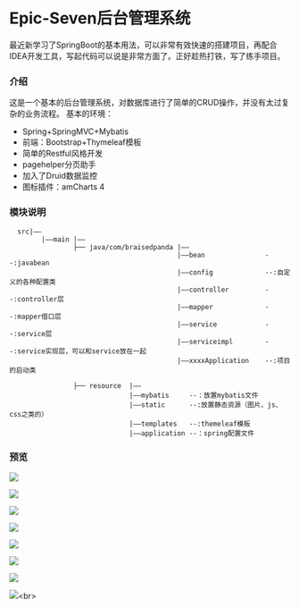 # Epic-Seven后台管理系统

  最近新学习了SpringBoot的基本用法，可以非常有效快速的搭建项目，再配合IDEA开发工具，写起代码可以说是非常方面了。正好趁热打铁，写了练手项目。
  
  ### 介绍
  这是一个基本的后台管理系统，对数据库进行了简单的CRUD操作，并没有太过复杂的业务流程。
  基本的环境：
  * Spring+SpringMVC+Mybatis
  * 前端：Bootstrap+Thymeleaf模板
  * 简单的Restful风格开发
  * pagehelper分页助手
  * 加入了Druid数据监控
  * 图标插件：amCharts 4
  
  ### 模块说明
  
      src|——
            |——main |——
                    ├── java/com/braisedpanda |——
                                              |——bean               --:javabean
                                              |——config             --:自定义的各种配置类
                                              |——controller         --:controller层
                                              |——mapper             --:mapper借口层
                                              |——service            --:service层
                                              |——serviceimpl        --:service实现层，可以和service放在一起
                                              |——xxxxApplication    --:项目的启动类

                    ├── resource  |——
                                  |——mybatis     --：放置mybatis文件
                                  |——static      --:放置静态资源（图片、js、css之类的）
                                  |——templates   --:themeleaf模板
                                  |——application --：spring配置文件
                
  
  ### 预览
  

![](https://github.com/BraisedPanda/Epic-Seven-Management-System/raw/master/display/2.jpg)





![](https://github.com/BraisedPanda/Epic-Seven-Management-System/raw/master/display/1.jpg)





![](https://github.com/BraisedPanda/Epic-Seven-Management-System/raw/master/display/4.jpg)





![](https://github.com/BraisedPanda/Epic-Seven-Management-System/raw/master/display/5.jpg)





![](https://github.com/BraisedPanda/Epic-Seven-Management-System/raw/master/display/6.jpg)





![](https://github.com/BraisedPanda/Epic-Seven-Management-System/raw/master/display/7.jpg)





![](https://github.com/BraisedPanda/Epic-Seven-Management-System/raw/master/display/8.jpg)





![](https://github.com/BraisedPanda/Epic-Seven-Management-System/raw/master/display/9.jpg)\<br>

